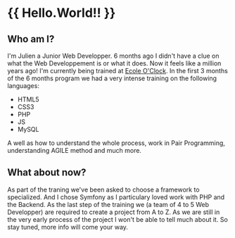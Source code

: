 # {{ Hello.World!! }}
## Who am I?
I'm Julien a Junior Web Developper. 6 months ago I didn't have a clue on what the Web Developpement is or what it does. Now it feels like a million years ago! 
I'm currently being trained at [Ecole O'Clock](https://oclock.io/). In the first 3 months of the 6 months program we had a very intense training on the following languages: 
  - HTML5
  - CSS3
  - PHP
  - JS
  - MySQL

A well as how to understand the whole process, work in Pair Programming, understanding AGILE method and much more.
## What about now?
As part of the traning we've been asked to choose a framework to specialized. And I chose Symfony as I particulary loved work with PHP and the Backend. As the last step of the training we (a team of 4 to 5 Web Developper) are required to create a project from A to Z. As we are still in the very early process of the project I won't be able to tell much about it. 
So stay tuned, more info will come your way. 
